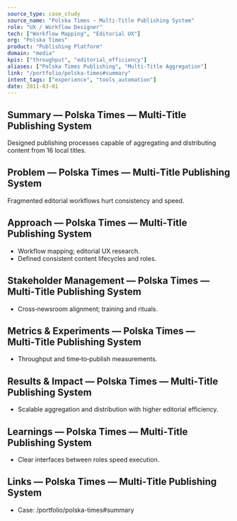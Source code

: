 ```yaml
---
source_type: case_study
source_name: "Polska Times — Multi‑Title Publishing System"
role: "UX / Workflow Designer"
tech: ["Workflow Mapping", "Editorial UX"]
org: "Polska Times"
product: "Publishing Platform"
domain: "media"
kpis: ["throughput", "editorial_efficiency"]
aliases: ["Polska Times Publishing", "Multi‑Title Aggregation"]
link: "/portfolio/polska-times#summary"
intent_tags: ["experience", "tools_automation"]
date: 2011-03-01
---
```


## Summary — Polska Times — Multi‑Title Publishing System
Designed publishing processes capable of aggregating and distributing content from 16 local titles.

## Problem — Polska Times — Multi‑Title Publishing System
Fragmented editorial workflows hurt consistency and speed.

## Approach — Polska Times — Multi‑Title Publishing System
- Workflow mapping; editorial UX research.
- Defined consistent content lifecycles and roles.

## Stakeholder Management — Polska Times — Multi‑Title Publishing System
- Cross‑newsroom alignment; training and rituals.

## Metrics & Experiments — Polska Times — Multi‑Title Publishing System
- Throughput and time‑to‑publish measurements.

## Results & Impact — Polska Times — Multi‑Title Publishing System
- Scalable aggregation and distribution with higher editorial efficiency.

## Learnings — Polska Times — Multi‑Title Publishing System
- Clear interfaces between roles speed execution.

## Links — Polska Times — Multi‑Title Publishing System
- Case: /portfolio/polska-times#summary
